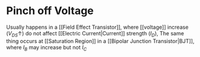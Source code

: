 # Pinch off Voltage
Usually happens in a [[Field Effect Transistor]], where [[voltage]] increase ($V_{DS}\uparrow$) do not affect [[Electric Current|Current]] strength ($I_D$), The same thing occurs at [[Saturation Region]] in a [[Bipolar Junction Transistor|BJT]], where $I_B$ may increase but not $I_C$

